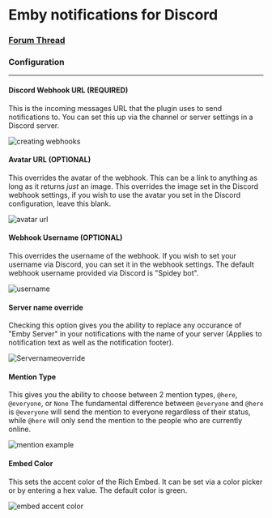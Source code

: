 # Emby notifications for Discord

### [Forum Thread](https://emby.media/community/index.php?/topic/82370-new-plugin-discord-notifications/)

### Configuration

---

#### Discord Webhook URL (REQUIRED)
This is the incoming messages URL that the plugin uses to send notifications to. You can set this up via the channel or server settings in a Discord server. 

![creating webhooks](https://i.memester.xyz/u/avt.gif)

#### Avatar URL (OPTIONAL)
This overrides the avatar of the webhook. This can be a link to anything as long as it returns *just* an image. This overrides the image set in the Discord webhook settings, if you wish to use the avatar you set in the Discord configuration, leave this blank.

![avatar url](https://i.memester.xyz/u/3f4.png)

#### Webhook Username (OPTIONAL)
This overrides the username of the webhook. If you wish to set your username via Discord, you can set it in the webhook settings. The default webhook username provided via Discord is "Spidey bot".

![username](https://i.memester.xyz/u/d84.png)

#### Server name override
Checking this option gives you the ability to replace any occurance of "Emby Server" in your notifications with the name of your server (Applies to notification text as well as the notification footer).

![Servernameoverride](https://i.memester.xyz/u/7n1.png)

#### Mention Type
This gives you the ability to choose between 2 mention types, `@here`, `@everyone`, or `None`
The fundamental difference between `@everyone` and `@here` is `@everyone` will send the mention to everyone regardless of their status, while `@here` will only send the mention to the people who are currently online.


![mention example](https://i.memester.xyz/u/fl8.png)

#### Embed Color
This sets the accent color of the Rich Embed. It can be set via a color picker or by entering a hex value. The default color is green.

![embed accent color](https://i.memester.xyz/u/akd.png)
